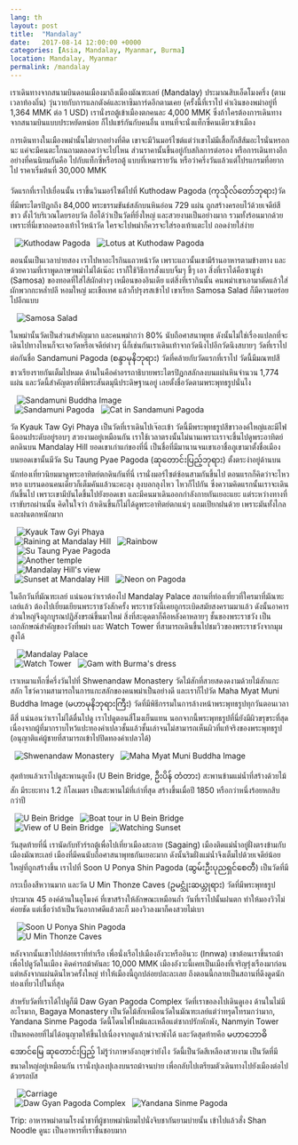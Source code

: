 ```yaml
---
lang: th
layout: post
title:  "Mandalay"
date:   2017-08-14 12:00:00 +0000
categories: [Asia, Mandalay, Myanmar, Burma]
location: Mandalay, Myanmar
permalink: /mandalay
---
```


เราเดินทางจากสนามบินดอนเมืองมาถึงเมืองมัณฑะเลย์ (Mandalay) ประมาณสิบเอ็ดโมงครึ่ง (ตามเวลาท้องถิ่น) วุ่นวายกับการแลกตังค์และหาซิมการ์ดอีกตามเคย (ครั้งนี้ที่เราไป ค่าเงินของพม่าอยู่ที่ 1,364 MMK ต่อ 1 USD) เรานั่งรถตู้เข้าเมืองตกคนละ 4,000 MMK ซึ่งถ้าใครต้องการเดินทางจากสนามบินแบบประหยัดหน่อย ก็ไปแชร์กันกับคนอื่น แทนที่จะนั่งแท็กซี่คนเดียวเข้าเมือง

การเดินทางในเมืองพม่านั้นไม่ยากอย่างที่คิด เขาจะมีวินมอร์ไซต์แต่ว่าเขาไม่มีเสื้อกั๊กสีส้มอะไรนั่นหรอกนะ แค่จะมีคนตะโกนถามตลอดว่าจะไปไหน ส่วนราคานั้นขึ้นอยู่กับสกิลการต่อรอง หรือการเดินทางอีกอย่างที่คนนิยมกันคือ ไปกับแท็กซี่หรือรถตู้ แบบที่เหมารายวัน หรือว่าครึ่งวันแล้วแต่โปรแกรมที่อยากไป ราคาเริ่มต้นที่ 30,000 MMK

วัดแรกที่เราไปเยื่อนนั้น เราขึ้นวินมอร์ไซต์ไปที่ Kuthodaw Pagoda (ကုသိုလ်တော်ဘုရား)วัดที่มีพระไตรปิฎกถึง 84,000 พระธรรมขันธ์สลักบนหินอ่อน 729 แผ่น ถูกสร้างครอบไว้ด้วยเจดีย์สีขาว ตั้งไว้บริเวณโดยรอบวัด ถือได้ว่าเป็นวัดที่ยิ่งใหญ่ และสวยงามเป็นอย่างมาก รวมทั้งร้อนมากด้วย เพราะที่นี่เขาถอดรองเท้าไว้หน้าวัด ใครจะไปพม่าก็ควรจะใส่รองเท้าแตะไป ถอดง่ายใส่ง่าย

<div class="post-image post-image--split">
    <img src="/img/mandalay/kuthodaw01.jpg" alt="Kuthodaw Pagoda" />
    <img src="/img/mandalay/kuthodaw02.jpg" alt="Lotus at Kuthodaw Pagoda" />
</div>

ตอนนั้นเป็นเวลาบ่ายสอง​ เราไปหาอะไรกินแถวหน้าวัด เพราะแถวนั้นเขามีร้านอาหารตามข้างทาง และด้วยความที่เราพูดภาษาพม่าไม่ได้เน๊อะ เราก็ใช้วิธีการสั่งแบบจิ้มๆ ชี้ๆ เอา สิ่งที่เราได้คือซามูซ่า (Samosa) ของทอดที่ใส่ไส้ผักต่างๆ เหมือนของอินเดีย แต่สิ่งที่เรากินนั้น คนพม่าเขาเอามาตัดแล้วใส่ผักพวกกะหล่ำปลี หอมใหญ่ มะเขือเทศ แล้วก็ปรุงรสเข้าไป เขาเรียก Samosa Salad ก็มีความอร่อยไปอีกแบบ

<div class="post-image">
    <img src="/img/mandalay/samosa.jpg" alt="Samosa Salad" />
</div>

ในพม่านั้นวัดเป็นส่วนสำคัญมาก และคนพม่ากว่า 80% นับถือศาสนาพุทธ ดังนั้นไม่ใช่เรื่องแปลกที่จะเดินไปทางไหนก็จะเจอวัดหรือเจดีย์ต่างๆ นี่ก็เช่นกันเราเดินเท้าจากวัดนึงไปอีกวัดนึงสบายๆ วัดที่เราไปต่อกันชื่อ Sandamuni Pagoda (စန္ဒာမုနိဘုရား) วัดที่คล้ายกับวัดแรกที่เราไป วัดนี้มีมณฑปสีขาวเรียงรายกันเต็มไปหมด ด้านในคือคำอรรถาธิบายพระไตรปิฎกสลักลงบนแผ่นหินจำนวน 1,774 แผ่น และวัดนี้สำคัญตรงที่มีพระสันตมุนีประดิษฐานอยู่ เลยตั้งชื่อวัดตามพระพุทธรูปนั่นไง

<div class="post-image">
    <img src="/img/mandalay/sandamuni01.jpg" alt="Sandamuni Buddha Image" />
</div>
<div class="post-image post-image--split">
    <img src="/img/mandalay/sandamuni02.jpg" alt="Sandamuni Pagoda" />
    <img src="/img/mandalay/sandamuni03.jpg" alt="Cat in Sandamuni Pagoda" />
</div>

วัด Kyauk Taw Gyi Phaya เป็นวัดที่เราเดินไปเจ๊อะเข้า วัดนี้มีพระพุทธรูปสีขาวองค์ใหญ่และมีไฟนีออนประดับอยู่รอบๆ สวยงามอยู่เหมือนกัน เราใช้เวลาตรงนั้นไม่นานเพราะเราจะขึ้นไปดูพระอาทิตย์ตกดินบน Mandalay Hill ยอดเขาเก่าแก่ของที่นี่ เป็นชื่อที่มีมานานจนเขาเอาชื่อภูเขามาตั้งชื่อเมือง บนยอดเขานั้นมีวัด Su Taung Pyae Pagoda (ဆုတောင်းပြည့်ဘုရား) ตั้งตระง่าอยู่ด้านบน นักท่องเที่ยวนิยมมาดูพระอาทิตย์ตกดินกันที่นี่ เรานั่งมอร์ไซต์ซ้อนสามกันขึ้นไป ตอนแรกก็คิดว่าจะไหวหรอ แบรนดอนคนเดียวก็เต็มคันแล้วนะคะลุง ลุงบอกลุงไหว ไหวก็ไปกัน ซึ่งความคิดแรกนั้นเราจะเดินกันขึ้นไป เพราะเขามีบันไดขึ้นไปยังยอดเขา และมีคนมาเดินออกกำลังกายกันเยอะแยะ แต่ระหว่างทางที่เราขับรถผ่านนั้น คิดในใจว่า ถ้าเดินขึ้นก็ไม่ได้ดูพระอาทิตย์ตกแน่ๆ แถมเปียกฝนด้วย เพราะมันทั้งไกลและฝนตกหนักมาก

<div class="post-image">
    <img src="/img/mandalay/kyauk.jpg" alt="Kyauk Taw Gyi Phaya" />
</div>
<div class="post-image post-image--split">
    <img src="/img/mandalay/mandalayhill01.jpg" alt="Raining at Mandalay Hill" />
    <img src="/img/mandalay/mandalayhill02.jpg" alt="Rainbow" />
</div>
<div class="post-image">
    <img src="/img/mandalay/mandalayhill03.jpg" alt="Su Taung Pyae Pagoda" />
</div>
<div class="post-image">
    <img src="/img/mandalay/mandalayhill04.jpg" alt="Another temple" />
</div>
<div class="post-image">
    <img src="/img/mandalay/mandalayhill05.jpg" alt="Mandalay Hill's view" />
</div>
<div class="post-image post-image--split">
    <img src="/img/mandalay/mandalayhill06.jpg" alt="Sunset at Mandalay Hill" />
    <img src="/img/mandalay/mandalayhill07.jpg" alt="Neon on Pagoda" />
</div>

ในอีกวันที่มัณฑะเลย์ แน่นอนว่าเราต้องไป Mandalay Palace สถานที่ท่องเที่ยวที่ใครมาที่มัณฑะเลย์แล้ว ต้องไปเยี่ยมเยียนพระราชวังสักครั้ง พระราชวังนี้เคยถูกระเบิดสมัยสงครามมาแล้ว ดังนั้นอาคารส่วนใหญ่จึงถูกบูรณปฏิสังขรณ์ขึ้นมาใหม่ สิ่งที่สะดุดตาก็คือหลังคาหลายๆ ชั้นของพระราชวัง เป็นเอกลักษณ์สำคัญของวังที่พม่า และ Watch Tower ที่สามารถเดินขึ้นไปชมวิวของพระราชวังจากมุมสูงได้

<div class="post-image">
    <img src="/img/mandalay/palace01.jpg" alt="Mandalay Palace" />
</div>
<div class="post-image post-image--split">
    <img src="/img/mandalay/palace02.jpg" alt="Watch Tower" />
    <img src="/img/mandalay/palace03.jpg" alt="Gam with Burma's dress" />
</div>

เราเหมาแท็กซี่ครึ่งวันไปที่ Shwenandaw Monastery วัดไม้สักที่สวยสดงดงามด้วยไม้สักแกะสลัก โชว์ความสามารถในการแกะสลักของคนพม่าเป็นอย่างดี และเราก็ไปวัด Maha Myat Muni Buddha Image (မဟာမုနိဘုရားကြီး) วัดที่มีพิธีกรรมในการล้างหน้าพระพุทธรูปทุกวันตอนเวลาตีสี่ แน่นอนว่าเราไม่ได้ตื่นไปดู เราไปดูตอนสี่โมงเย็นแทน นอกจากนี้พระพุทธรูปที่นี่ยังมีผิวขรุขระที่สุด เนื่องจากผู้ที่มากราบไหว้แปะทองคำเปลวชั้นแล้วชั้นเล่าจนไม่สามารถเห็นผิวที่แท้จริงของพระพุทธรูป (อนุญาติแค่ผู้ชายที่สามารถเข้าไปปิดทองคำเปลวได้)

<div class="post-image post-image--split">
    <img src="/img/mandalay/shwenandaw.jpg" alt="Shwenandaw Monastery" />
    <img src="/img/mandalay/mahamyatmuni.jpg" alt="Maha Myat Muni Buddha Image" />
</div>

สุดท้ายแล้วเราไปดูสะพานอูเบ็ง (U Bein Bridge, ဦးပိန် တံတား) สะพานข้ามแม่น้ำที่สร้างด้วยไม้สัก มีระยะทาง 1.2 กิโลเมตร เป็นสะพานไม้ที่เก่าที่สุด สร้างขึ้นเมื่อปี 1850 หรือกว่าหนึ่งร้อยหกสิบกว่าปี

<div class="post-image post-image--split">
    <img src="/img/mandalay/ubein01.jpg" alt="U Bein Bridge" />
    <img src="/img/mandalay/ubein02.jpg" alt="Boat tour in U Bein Bridge" />
</div>
<div class="post-image post-image--split">
    <img src="/img/mandalay/ubein03.jpg" alt="View of U Bein Bridge" />
    <img src="/img/mandalay/ubein04.jpg" alt="Watching Sunset" />
</div>

วันสุดท้ายที่นี่ เรานัดกับทัวร์รถตู้เพื่อไปเที่ยวเมืองสะกาย (Sagaing) เมืองติดแม่น้ำอยู่ฝั่งตรงข้ามกับเมืองมัณฑะเลย์ เมืองที่มีคนนับถือศาสนาพุทธกันเยอะมาก ดังนั้นริมฝั่งแม่น้ำจึงเต็มไปด้วยเจดีย์น้อยใหญ่ที่ถูกสร้างขึ้น เราไปที่ Soon U Ponya Shin Pagoda (ဆွမ်းဦးပုညရှင်စေတီ) เป็นวัดที่มีกระเบื้องสีหวานมาก และวัด U Min Thonze Caves
(ဥမင္သုံးဆယ္ဘုရား) วัดที่มีพระพุทธรูปประมาณ 45 องค์ด้านในอุโมงค์ ที่เขาสร้างให้ลักษณะเหมือนถ้ำ วันที่เราไปนั้นฝนตก ทำให้มองวิวไม่ค่อยชัด แต่เชื่อว่าถ้าเป็นวันอากาศดีแล้วละก็ มองวิวลงมาก็คงสวยไม่เบา

<div class="post-image">
    <img src="/img/mandalay/sagaing01.jpg" alt="Soon U Ponya Shin Pagoda" />
</div>
<div class="post-image">
    <img src="/img/mandalay/sagaing02.jpg" alt="U Min Thonze Caves" />
</div>

หลังจากนั้นเขาไปปล่อยเราที่ท่าเรือ เพื่อนั่งเรือไปเมืองอังวะหรืออินวะ (Innwa) เขาต้อนเราขึ้นรถม้า เพื่อไปดูวัดในเมือง คิดค่ารถม้าคันละ 10,000 MMK เมืองอังวะนี้เคยเป็นเมืองที่เจริญรุ่งเรืองมาก่อน แต่หลังจากแผ่นดินไหวครั้งใหญ่ ทำให้เมืองนี้ถูกปล่อยปละละเลย ถึงตอนนี้กลายเป็นสถานที่ดึงดูดนักท่องเที่ยวไปในที่สุด

สำหรับวัดที่เราได้ไปดูก็มี Daw Gyan Pagoda Complex วัดที่เราขอลงไปเดินดูเอง ด้านในไม่มีอะไรมาก, Bagaya Monastery เป็นวัดไม้สักเหมือนวัดในมัณฑะเลย์แต่ว่าทรุดโทรมกว่ามาก, Yandana Sinme Pagoda วัดนี้โดนไฟไหม้และเหลือแต่ซากปรักหักพัง, Nanmyin Tower เป็นหอคอยที่ไม่ได้อนุญาตให้ขึ้นไปเนื่องจากดูแล้วน่าจะพังได้ และวัดสุดท้ายคือ မဟာဘောဓိအောင်‌မြေ ဆုတောင်းပြည့် ไม่รู้ว่าภาษาอังกฤษว่ายังไง วัดนี้เป็นวัดสีเหลืองสวยงาม เป็นวัดที่มีขนาดใหญ่อยู่เหมือนกัน เรานั่งปุเลงปุเลงบนรถม้าจนบ่าย เพื่อกลับไปเตรียมตัวเดินทางไปยังเมืองต่อไปด้วยรถบัส

<div class="post-image">
    <img src="/img/mandalay/innwa01.jpg" alt="Carriage" />
</div>
<div class="post-image post-image--split">
    <img src="/img/mandalay/innwa02.jpg" alt="Daw Gyan Pagoda Complex" />
    <img src="/img/mandalay/innwa03.jpg" alt="Yandana Sinme Pagoda" />
</div>

Trip: อาหารพม่าตามโรงน้ำชาที่ผู้ชายพม่านิยมไปนั่งจิบชากันยามบ่ายนั้น เข้าไปแล้วสั่ง Shan Noodle ดูนะ เป็นอาหารที่เราชื่นชอบมาก
